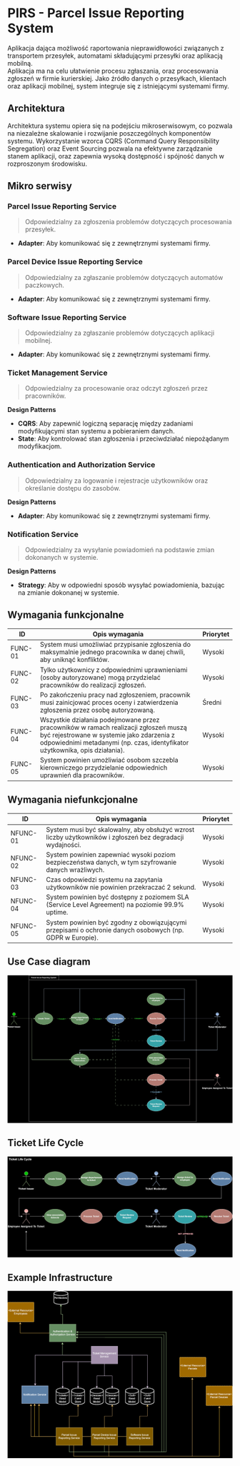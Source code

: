 ﻿# PIRS - Parcel Issue Reporting System

Aplikacja dająca możliwość raportowania nieprawidłowości związanych z transportem przesyłek, automatami składującymi
przesyłki oraz aplikacją mobilną.<br>
Aplikacja ma na celu ułatwienie procesu zgłaszania, oraz procesowania zgłoszeń w firmie kurierskiej.
Jako źródło danych o przesyłkach, klientach oraz aplikacji mobilnej, system integruje się
z istniejącymi systemami firmy.

## Architektura

Architektura systemu opiera się na podejściu mikroserwisowym, co pozwala na niezależne skalowanie i rozwijanie
poszczególnych komponentów systemu. Wykorzystanie wzorca CQRS (Command Query Responsibility Segregation) oraz Event
Sourcing pozwala na efektywne zarządzanie stanem aplikacji, oraz zapewnia wysoką dostępność i spójność danych w
rozproszonym środowisku.

## Mikro serwisy

### Parcel Issue Reporting Service

> Odpowiedzialny za zgłoszenia problemów dotyczących procesowania przesyłek.

- **Adapter**: Aby komunikować się z zewnętrznymi systemami firmy.

### Parcel Device Issue Reporting Service

> Odpowiedzialny za zgłaszanie problemów dotyczących automatów paczkowych.

- **Adapter**: Aby komunikować się z zewnętrznymi systemami firmy.

### Software Issue Reporting Service

> Odpowiedzialny za zgłaszanie problemów dotyczących aplikacji mobilnej.

- **Adapter**: Aby komunikować się z zewnętrznymi systemami firmy.

### Ticket Management Service

> Odpowiedzialny za procesowanie oraz odczyt zgłoszeń przez pracowników.

**Design Patterns**

- **CQRS**: Aby zapewnić logiczną separację między zadaniami modyfikującymi stan systemu a pobieraniem danych.
- **State**: Aby kontrolować stan zgłoszenia i przeciwdziałać niepożądanym modyfikacjom.

### Authentication and Authorization Service

> Odpowiedzialny za logowanie i rejestracje użytkowników oraz określanie dostępu do zasobów.

**Design Patterns**

- **Adapter**: Aby komunikować się z zewnętrznymi systemami firmy.

### Notification Service

> Odpowiedzialny za wysyłanie powiadomień na podstawie zmian dokonanych w systemie.

**Design Patterns**

- **Strategy**: Aby w odpowiedni sposób wysyłać powiadomienia, bazując na zmianie dokonanej w systemie.

## Wymagania funkcjonalne

| **ID**  | **Opis wymagania**                                                                                                                                                                                               | **Priorytet** |
|---------|------------------------------------------------------------------------------------------------------------------------------------------------------------------------------------------------------------------|---------------|
| FUNC-01 | System musi umożliwiać przypisanie zgłoszenia do maksymalnie jednego pracownika w danej chwili, aby uniknąć konfliktów.                                                                                          | Wysoki        |
| FUNC-02 | Tylko użytkownicy z odpowiednimi uprawnieniami (osoby autoryzowane) mogą przydzielać pracowników do realizacji zgłoszeń.                                                                                         | Wysoki        |
| FUNC-03 | Po zakończeniu pracy nad zgłoszeniem, pracownik musi zainicjować proces oceny i zatwierdzenia zgłoszenia przez osobę autoryzowaną.                                                                               | Średni        |
| FUNC-04 | Wszystkie działania podejmowane przez pracowników w ramach realizacji zgłoszeń muszą być rejestrowane w systemie jako zdarzenia z odpowiednimi metadanymi (np. czas, identyfikator użytkownika, opis działania). | Wysoki        |
| FUNC-05 | System powinien umożliwiać osobom szczebla kierowniczego przydzielanie odpowiednich uprawnień dla pracowników.                                                                                                   | Wysoki        |

## Wymagania niefunkcjonalne

| **ID**   | **Opis wymagania**                                                                                        | **Priorytet** |
|----------|-----------------------------------------------------------------------------------------------------------|---------------|
| NFUNC-01 | System musi być skalowalny, aby obsłużyć wzrost liczby użytkowników i zgłoszeń bez degradacji wydajności. | Wysoki        |
| NFUNC-02 | System powinien zapewniać wysoki poziom bezpieczeństwa danych, w tym szyfrowanie danych wrażliwych.       | Wysoki        |
| NFUNC-03 | Czas odpowiedzi systemu na zapytania użytkowników nie powinien przekraczać 2 sekund.                      | Wysoki        |
| NFUNC-04 | System powinien być dostępny z poziomem SLA (Service Level Agreement) na poziomie 99.9% uptime.           | Wysoki        |
| NFUNC-05 | System powinien być zgodny z obowiązującymi przepisami o ochronie danych osobowych (np. GDPR w Europie).  | Wysoki        |

## Use Case diagram

<img src="./img/UseCase.drawio.svg"/>

## Ticket Life Cycle

<img src="./img/TicketLifeCycle.drawio.svg"/>

## Example Infrastructure

<img src="./img/Infrastructure.drawio.svg"/>

